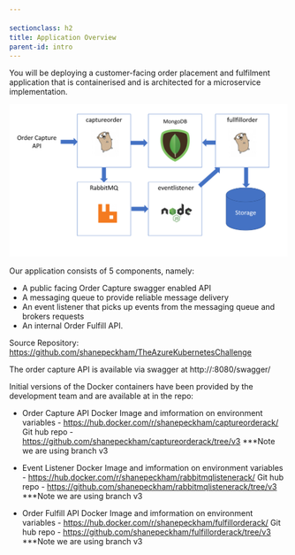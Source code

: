 ```yaml
---

sectionclass: h2
title: Application Overview
parent-id: intro
---
```



You will be deploying a customer-facing order placement and fulfilment application that is containerised and is architected for a microservice implementation.

![](media/302a7509f056cd57093c7a3de32dbb04.png)

Our application consists of 5 components, namely: 
* A public facing Order Capture swagger enabled API
* A messaging queue to provide reliable message delivery
* An event listener that picks up events from the messaging queue and brokers requests
* An internal Order Fulfill API.

Source Repository: https://github.com/shanepeckham/TheAzureKubernetesChallenge

The order capture API is available via swagger at http://<PublicEndpoint>:8080/swagger/

Initial versions of the Docker containers have been provided by the development team and are available at in the repo: 

* Order Capture API
Docker Image and imformation on environment variables -  https://hub.docker.com/r/shanepeckham/captureorderack/
Git hub repo - https://github.com/shanepeckham/captureorderack/tree/v3 ***Note we are using branch v3

* Event Listener 
Docker Image and imformation on environment variables - https://hub.docker.com/r/shanepeckham/rabbitmqlistenerack/
Git hub repo - https://github.com/shanepeckham/rabbitmqlistenerack/tree/v3 ***Note we are using branch v3

* Order Fulfill API
Docker Image and imformation on environment variables - https://hub.docker.com/r/shanepeckham/fulfillorderack/
Git hub repo - https://github.com/shanepeckham/fulfillorderack/tree/v3 ***Note we are using branch v3
